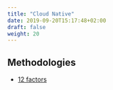 ```yaml
---
title: "Cloud Native"
date: 2019-09-20T15:17:48+02:00
draft: false
weight: 20
---
```


## Methodologies

- [12 factors](https://12factor.net/)
